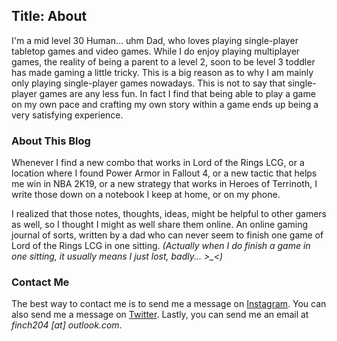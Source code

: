 Title: About
---
I'm a mid level 30 Human... uhm Dad, who loves playing single-player tabletop games and video games. While I do enjoy playing multiplayer games, the reality of being a parent to a level 2, soon to be level 3 toddler has made gaming a little tricky. This is a big reason as to why I am mainly only playing single-player games nowadays. This is not to say that single-player games are any less fun. In fact I find that being able to play a game on my own pace and crafting my own story within a game ends up being a very satisfying experience.

### About This Blog

Whenever I find a new combo that works in Lord of the Rings LCG, or a location where I found Power Armor in Fallout 4, or a new tactic that helps me win in NBA 2K19, or a new strategy that works in Heroes of Terrinoth, I write those down on a notebook I keep at home, or on my phone. 

I realized that those notes, thoughts, ideas, might be helpful to other gamers as well, so I thought I might as well share them online. An online gaming journal of sorts, written by a dad who can never seem to finish one game of Lord of the Rings LCG in one sitting. *(Actually when I do finish a game in one sitting, it usually means I just lost, badly... >_<)*

### Contact Me

The best way to contact me is to send me a message on [Instagram](https://www.instagram.com/finch204/). You can also send me a message on [Twitter](https://twitter.com/finch204). Lastly, you can send me an email at *finch204 [at] outlook.com*.